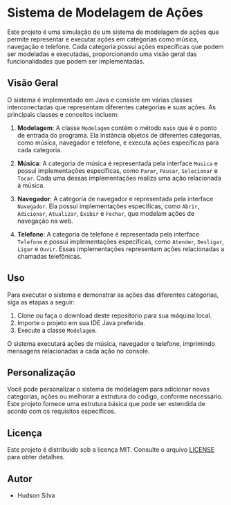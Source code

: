 # Sistema de Modelagem de Ações

Este projeto é uma simulação de um sistema de modelagem de ações que permite representar e executar ações em categorias como música, navegação e telefone. Cada categoria possui ações específicas que podem ser modeladas e executadas, proporcionando uma visão geral das funcionalidades que podem ser implementadas.

## Visão Geral

O sistema é implementado em Java e consiste em várias classes interconectadas que representam diferentes categorias e suas ações. As principais classes e conceitos incluem:

1. **Modelagem**: A classe `Modelagem` contém o método `main` que é o ponto de entrada do programa. Ela instância objetos de diferentes categorias, como música, navegador e telefone, e executa ações específicas para cada categoria.

2. **Música**: A categoria de música é representada pela interface `Musica` e possui implementações específicas, como `Parar`, `Pausar`, `Selecionar` e `Tocar`. Cada uma dessas implementações realiza uma ação relacionada à música.

3. **Navegador**: A categoria de navegador é representada pela interface `Navegador`. Ela possui implementações específicas, como `Abrir`, `Adicionar`, `Atualizar`, `Exibir` e `Fechar`, que modelam ações de navegação na web.

4. **Telefone**: A categoria de telefone é representada pela interface `Telefone` e possui implementações específicas, como `Atender`, `Desligar`, `Ligar` e `Ouvir`. Essas implementações representam ações relacionadas a chamadas telefônicas.

## Uso

Para executar o sistema e demonstrar as ações das diferentes categorias, siga as etapas a seguir:

1. Clone ou faça o download deste repositório para sua máquina local.
2. Importe o projeto em sua IDE Java preferida.
3. Execute a classe `Modelagem`.

O sistema executará ações de música, navegador e telefone, imprimindo mensagens relacionadas a cada ação no console.

## Personalização

Você pode personalizar o sistema de modelagem para adicionar novas categorias, ações ou melhorar a estrutura do código, conforme necessário. Este projeto fornece uma estrutura básica que pode ser estendida de acordo com os requisitos específicos.

## Licença

Este projeto é distribuído sob a licença MIT. Consulte o arquivo [LICENSE](LICENSE) para obter detalhes.

## Autor

- Hudson Silva